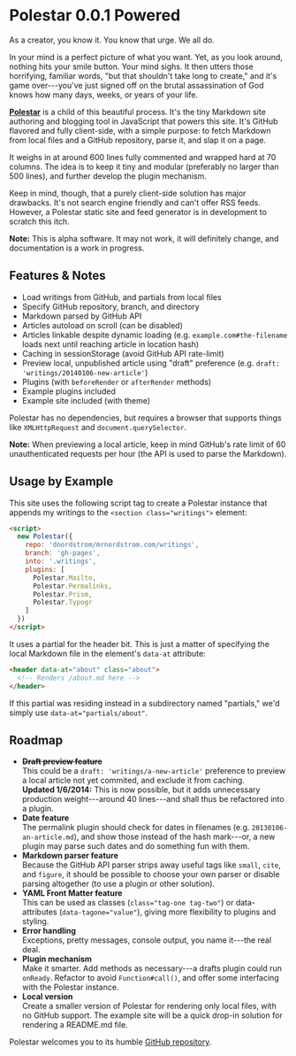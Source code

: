 # Polestar 0.0.1 Powered

As a creator, you know it. You know that urge. We all do.

In your mind is a perfect picture of what you want. Yet, as you look around, nothing hits your smile button. Your mind sighs. It then utters those horrifying, familiar words, "but that shouldn't take long to create," and it's game over---you've just signed off on the brutal assassination of God knows how many days, weeks, or years of your life.

**[Polestar](https://github.com/dnordstrom/polestar)** is a child of this beautiful process. It's the tiny Markdown site authoring and blogging tool in JavaScript that powers this site. It's GitHub flavored and fully client-side, with a simple purpose: to fetch Markdown from local files and a GitHub repository, parse it, and slap it on a page.

It weighs in at around 600 lines fully commented and wrapped hard at 70 columns. The idea is to keep it tiny and modular (preferably no larger than 500 lines), and further develop the plugin mechanism.

Keep in mind, though, that a purely client-side solution has major drawbacks. It's not search engine friendly and can't offer RSS feeds. However, a Polestar static site and feed generator is in development to scratch this itch.

**Note:** This is alpha software. It may not work, it will definitely change, and documentation is a work in progress.

## Features & Notes

- Load writings from GitHub, and partials from local files
- Specify GitHub repository, branch, and directory
- Markdown parsed by GitHub API
- Articles autoload on scroll (can be disabled)
- Articles linkable despite dynamic loading (e.g. `example.com#the-filename` loads next until reaching article in location hash)
- Caching in sessionStorage (avoid GitHub API rate-limit)
- Preview local, unpublished article using "draft" preference (e.g. `draft: 'writings/20140106-new-article'`)
- Plugins (with `beforeRender` or `afterRender` methods)
- Example plugins included
- Example site included (with theme)

Polestar has no dependencies, but requires a browser that supports things like `XMLHttpRequest` and `document.querySelector`.

**Note:** When previewing a local article, keep in mind GitHub's rate limit of 60 unauthenticated requests per hour (the API is used to parse the Markdown).

## Usage by Example

This site uses the following script tag to create a Polestar instance that appends my writings to the `<section class="writings">` element:

```html
<script>
  new Polestar({
    repo: 'dnordstrom/mrnordstrom.com/writings',
    branch: 'gh-pages',
    into: '.writings',
    plugins: [
      Polestar.Mailto,
      Polestar.Permalinks,
      Polestar.Prism,
      Polestar.Typogr
    ]
  })
</script>
```

It uses a partial for the header bit. This is just a matter of specifying the local Markdown file in the element's `data-at` attribute:

```html
<header data-at="about" class="about">
  <!-- Renders /about.md here -->
</header>
```

If this partial was residing instead in a subdirectory named "partials," we'd simply use `data-at="partials/about"`.

## Roadmap

* **~~Draft preview feature~~**<br>This could be a `draft: 'writings/a-new-article'` preference to preview a local article not yet commited, and exclude it from caching.<br>**Updated 1/6/2014:** This is now possible, but it adds unnecessary production weight---around 40 lines---and shall thus be refactored into a plugin.
* **Date feature**<br>The permalink plugin should check for dates in filenames (e.g. `20130106-an-article.md`), and show those instead of the hash mark---or, a new plugin may parse such dates and do something fun with them.
* **Markdown parser feature**<br>Because the GitHub API parser strips away useful tags like `small`, `cite`, and `figure`, it should be possible to choose your own parser or disable parsing altogether (to use a plugin or other solution).
* **YAML Front Matter feature**<br>This can be used as classes (`class="tag-one tag-two"`) or data-attributes (`data-tagone="value"`), giving more flexibility to plugins and styling.
* **Error handling**<br>Exceptions, pretty messages, console output, you name it---the real deal.
* **Plugin mechanism**<br>Make it smarter. Add methods as necessary---a drafts plugin could run `onReady`. Refactor to avoid `Function#call()`, and offer some interfacing with the Polestar instance.
* **Local version**<br>Create a smaller version of Polestar for rendering only local files, with no GitHub support. The example site will be a quick drop-in solution for rendering a README.md file.

Polestar welcomes you to its humble [GitHub repository](https://github.com/dnordstrom/polestar).